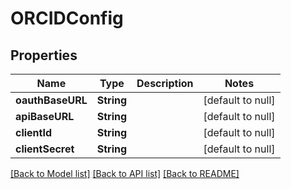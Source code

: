 # ORCIDConfig
## Properties

| Name | Type | Description | Notes |
|------------ | ------------- | ------------- | -------------|
| **oauthBaseURL** | **String** |  | [default to null] |
| **apiBaseURL** | **String** |  | [default to null] |
| **clientId** | **String** |  | [default to null] |
| **clientSecret** | **String** |  | [default to null] |

[[Back to Model list]](../README.md#documentation-for-models) [[Back to API list]](../README.md#documentation-for-api-endpoints) [[Back to README]](../README.md)


